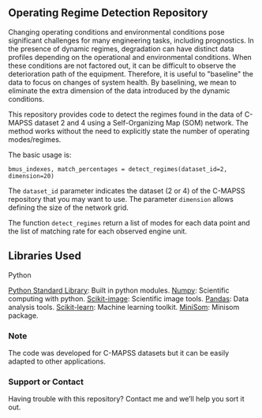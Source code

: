 ## Operating Regime Detection Repository

Changing operating conditions and environmental conditions pose significant challenges for many engineering tasks, including prognostics. In the presence of dynamic regimes, degradation can have distinct data profiles depending on the operational and environmental conditions. When these conditions are not factored out, it can be difficult to observe the deterioration path of the equipment. Therefore, it is useful to "baseline" the  data to focus on changes of system health. By baselining, we mean to eliminate the extra dimension of the data introduced by the dynamic conditions.

This repository provides code to detect the regimes found in the data of C-MAPSS dataset 2 and 4 using a Self-Organizing Map (SOM) network. The method works without the need to explicitly state the number of operating modes/regimes.   

The basic usage is:
```
bmus_indexes, match_percentages = detect_regimes(dataset_id=2, dimension=20)
```

The `dataset_id` parameter indicates the dataset (2 or 4) of the C-MAPSS repository that you may want to use. The parameter `dimension` allows defining the size of the network grid. 

The function `detect_regimes` return a list of modes for each data point and the list of matching rate for each observed engine unit. 

## Libraries Used

Python

[Python Standard Library](https://docs.python.org/2/library/): Built in python modules.
[Numpy](https://numpy.org/): Scientific computing with python.
[Scikit-image](https://scikit-image.org/): Scientific image tools. 
[Pandas](https://pandas.pydata.org/): Data analysis tools.
[Scikit-learn](https://scikit-learn.org/stable/): Machine learning toolkit.
[MiniSom](https://pypi.org/project/MiniSom/): Minisom package. 

### Note

The code was developed for C-MAPSS datasets but it can be easily adapted to other applications. 

### Support or Contact

Having trouble with this repository? Contact me and we’ll help you sort it out.
